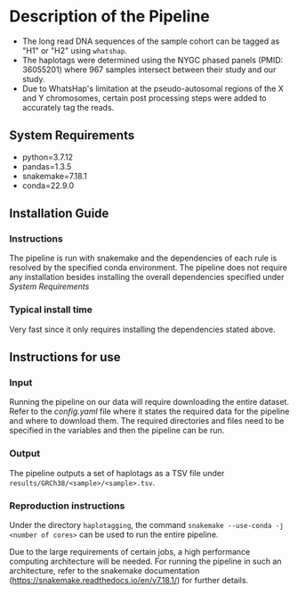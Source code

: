 # Description of the Pipeline

- The long read DNA sequences of the sample cohort can be tagged as "H1" or "H2" using `whatshap`.
- The haplotags were determined using the NYGC phased panels (PMID: 36055201) where 967 samples intersect between their study and our study.
- Due to WhatsHap's limitation at the pseudo-autosomal regions of the X and Y chromosomes, certain post processing steps were added to accurately tag the reads.

## System Requirements

- python=3.7.12
- pandas=1.3.5
- snakemake=7.18.1
- conda=22.9.0

## Installation Guide

### Instructions

The pipeline is run with snakemake and the dependencies of each rule is resolved by the specified conda environment. The pipeline does not require any installation besides installing the overall dependencies specified under *System Requirements*

### Typical install time

Very fast since it only requires installing the dependencies stated above.

## Instructions for use

### Input

Running the pipeline on our data will require downloading the entire dataset. Refer to the *config.yaml* file where it states the required data for the pipeline and where to download them. The required directories and files need to be specified in the variables and then the pipeline can be run.

### Output

The pipeline outputs a set of haplotags as a TSV file under `results/GRCh38/<sample>/<sample>.tsv`.

### Reproduction instructions

Under the directory `haplotagging`, the command `snakemake --use-conda -j <number of cores>` can be used to run the entire pipeline.

Due to the large requirements of certain jobs, a high performance computing architecture will be needed. For running the pipeline in such an architecture, refer to the snakemake documentation (https://snakemake.readthedocs.io/en/v7.18.1/) for further details.
